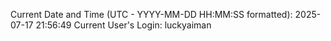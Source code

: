 Current Date and Time (UTC - YYYY-MM-DD HH:MM:SS formatted): 2025-07-17 21:56:49
Current User's Login: luckyaiman
